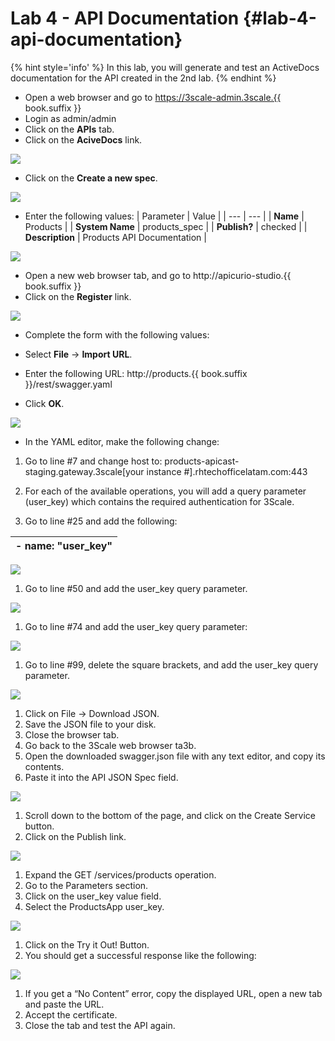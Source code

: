 # Lab 4 - API Documentation {#lab-4-api-documentation}

{% hint style='info' %}
In this lab, you will generate and test an ActiveDocs documentation for the API created in the 2nd lab.
{% endhint %}

*  Open a web browser and go to https://3scale-admin.3scale.{{ book.suffix }}
*  Login as admin/admin
*  Click on the **APIs** tab.
*  Click on the **AciveDocs** link.

![](images/image31.png)

*  Click on the **Create a new spec**.

![](images/image102.png)

*  Enter the following values:
| Parameter | Value |
| --- | --- |
| **Name** | Products |
| **System Name** | products_spec |
| **Publish?** | checked |
| **Description** | Products API Documentation |

![](images/image75.png)

* Open a new web browser tab, and go to http://apicurio-studio.{{ book.suffix }}
* Click on the **Register** link.

![](assets/Selection_325.png)
* Complete the form with the following values:


*  Select **File** -&gt; **Import URL**.
*  Enter the following URL: http://products.{{ book.suffix }}/rest/swagger.yaml 
*  Click **OK**.

![](images/image79.png)

*  In the YAML editor, make the following change:

1.  Go to line #7 and change host to: products-apicast-staging.gateway.3scale[your instance #].rhtechofficelatam.com:443

1.  For each of the available operations, you will add a query parameter (user_key) which contains the required authentication for 3Scale.
2.  Go to line #25 and add the following:

|       - name: &quot;user_key&quot; |
| --- |

![](images/image204.png)

1.  Go to line #50 and add the user_key query parameter.

![](images/image7.png)

1.  Go to line #74 and add the user_key query parameter:

![](images/image121.png)

1.  Go to line #99, delete the square brackets, and add the user_key query parameter.

![](images/image126.png)

1.  Click on File -&gt; Download JSON.
2.  Save the JSON file to your disk.
3.  Close the browser tab.
4.  Go back to the 3Scale web browser ta3b.
5.  Open the downloaded swagger.json file with any text editor, and copy its contents.
6.  Paste it into the API JSON Spec field.

![](images/image196.png)

1.  Scroll down to the bottom of the page, and click on the Create Service button.
2.  Click on the  Publish link.

![](images/image187.png)

1.  Expand the GET /services/products operation.
2.  Go to the Parameters section.
3.  Click on the user_key value field.
4.  Select the ProductsApp user_key.

![](images/image116.png)

1.  Click on the Try it Out! Button.
2.  You should get a successful response like the following:

![](images/image74.png)

1.  If you get a “No Content” error, copy the displayed URL, open a new tab and paste the URL.
2.  Accept the certificate.
3.  Close the tab and test the API again.